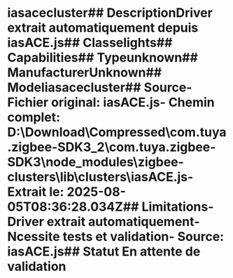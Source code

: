 # iasacecluster##  DescriptionDriver extrait automatiquement depuis iasACE.js##  Classelights##  Capabilities##  Typeunknown##  ManufacturerUnknown##  Modeliasacecluster##  Source- **Fichier original**: iasACE.js- **Chemin complet**: D:\Download\Compressed\com.tuya.zigbee-SDK3_2\com.tuya.zigbee-SDK3\node_modules\zigbee-clusters\lib\clusters\iasACE.js- **Extrait le**: 2025-08-05T08:36:28.034Z##  Limitations- Driver extrait automatiquement- Ncessite tests et validation- Source: iasACE.js##  Statut En attente de validation